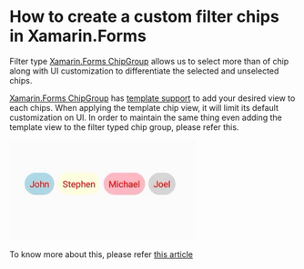 # How to create a custom filter chips in Xamarin.Forms

Filter type [Xamarin.Forms ChipGroup](https://help.syncfusion.com/xamarin/chips/getting-started) allows us to select more than of chip along with UI customization to differentiate the selected and unselected chips. 

[Xamarin.Forms ChipGroup](https://help.syncfusion.com/xamarin/chips/getting-started) has [template support](https://help.syncfusion.com/cr/xamarin/Syncfusion.XForms.Buttons.SfChipGroup.html#Syncfusion_XForms_Buttons_SfChipGroup_ItemTemplate) to add your desired view to each chips. When applying the template chip view, it will limit its default customization on UI. In order to maintain the same thing even adding the template view to the filter typed chip group, please refer this.

![](https://github.com/SyncfusionExamples/How-to-create-a-custom-filter-chips-in-Xamarin.Forms/blob/main/Filtered-Chips.gif)

To know more about this, please refer [this article](https://www.syncfusion.com/kb/12502/?utm_medium=listing&utm_source=github-examples)
